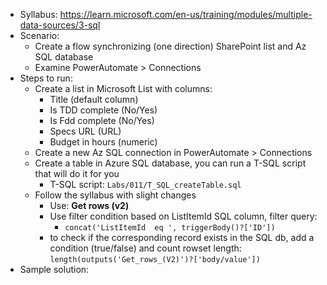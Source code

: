 - Syllabus: https://learn.microsoft.com/en-us/training/modules/multiple-data-sources/3-sql
- Scenario:
    - Create a flow synchronizing (one direction) SharePoint list and Az SQL database
    - Examine PowerAutomate > Connections
- Steps to run:
    - Create a list in Microsoft List with columns:
        - Title (default column)
        - Is TDD complete (No/Yes)
        - Is Fdd complete (No/Yes)
        - Specs URL (URL)
        - Budget in hours (numeric)
    - Create a new Az SQL connection in PowerAutomate > Connections
    - Create a table in Azure SQL database, you can run a T-SQL script that will do it for you
        - T-SQL script: `Labs/011/T_SQL_createTable.sql`
    - Follow the syllabus with slight changes
        - Use: **Get rows (v2)**
        - Use filter condition based on ListItemId SQL column, filter query:
            - `concat('ListItemId  eq ', triggerBody()?['ID'])`
        - to check if the corresponding record exists in the SQL db, add a condition (true/false) and count rowset length: `length(outputs('Get_rows_(V2)')?['body/value'])`
- Sample solution: